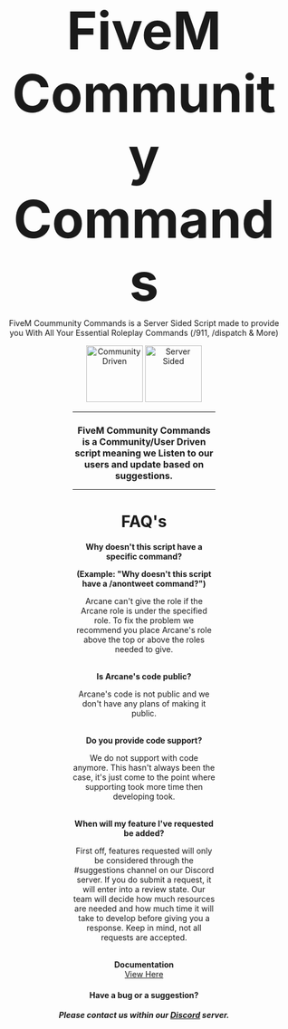 </head><body><center>
<h1 style="font-size: 92px; margin-bottom: -5px;">FiveM Community Commands</h1>
<p>FiveM Coummunity Commands is a Server Sided Script made to provide you
   With All Your Essential Roleplay Commands (/911, /dispatch & More)</p>
<img alt="Community Driven" src="https://i.imgur.com/GCEszCt.png" width="100">
<img alt="Server Sided" src="https://i.imgur.com/fpAWLuB.png" width="100">
<div style="margin: 0 auto; width: 50%; font-weight: normal;">
<hr>
<h1 style="font-size: 16px;">FiveM Community Commands is a Community/User
    Driven script meaning we Listen to our users and update based on suggestions.</h1>
<hr>
<h1>FAQ's</h1>
<p><b>Why doesn't this script have a specific command?</b>
</br>
<P> <b>(Example: "Why doesn't this script have a /anontweet command?")</b>
</p><p>Arcane can't give the role if the Arcane role is under the specified role.
To fix the problem we recommend you place Arcane's role above the top or above the roles needed to give.</p>
<br>
<b>Is Arcane's code public?</b>
<p>Arcane's code is not public and we don't have any plans of making it public.</p>
<br>
<b>Do you provide code support?</b>
<p>We do not support with code anymore. This hasn't always been the case, it's just come to the point where supporting took more time
then developing took.</p>
<br>
<b>When will my feature I've requested be added?</b>
<p>First off, features requested will only be considered through the #suggestions channel on our Discord server. If you do submit a
request, it will enter into a review state. Our team will decide how much resources are needed and how much time it will take to
develop before giving you a response. Keep in mind, not all requests are accepted.</p>
</div>
<br>
<b>Documentation</b>
<br>
<a target="_blank" onclick="trackCampaignWebClick('', 'description');" rel="nofollow" href="https://docs.arcanebot.xyz">View Here</a><p></p>
<h4 style="margin-bottom: -1px;">Have a bug or a suggestion?</h4>
<h5>Please contact us within our <a target="_blank" onclick="trackCampaignWebClick('', 'description');" rel="nofollow" href="https://discord.gg/467YPjF">Discord</a> server.</h5>
</center>
</body></html>
